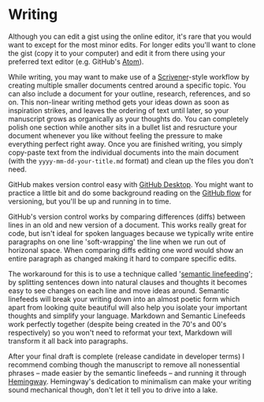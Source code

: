 # Writing

Although you can edit a gist using the online editor, 
it's rare that you would want to 
except for the most minor edits. 
For longer edits you'll want to clone the gist (copy it to your computer) 
and edit it from there using your preferred text editor (e.g. GitHub's [Atom](https://atom.io)). 

While writing, you may want to make use of a [Scrivener](https://literatureandlatte.com/scrivener/overview)-style workflow 
by creating multiple smaller documents 
centred around a specific topic. 
You can also include a document for your outline, research, references, 
and so on. 
This non-linear writing method 
gets your ideas down as soon as inspiration strikes, 
and leaves the ordering of text until later, 
so your manuscript grows as organically as your thoughts do. 
You can completely polish one section 
while another sits in a bullet list 
and resructure your document whenever you like 
without feeling the pressure 
to make everything perfect right away.
Once you are finished writing, 
you simply copy-paste text 
from the individual documents 
into the main document 
(with the `yyyy-mm-dd-your-title.md` format) 
and clean up the files you don't need.

GitHub makes version control easy with [GitHub Desktop](https://desktop.github.com). 
You might want to practice a little bit 
and do some background reading on the [GitHub flow](https://guides.github.com/introduction/flow/) for versioning, 
but you'll be up and running in to time.

GitHub's version control works by comparing differences (diffs) 
between lines in an old and new version of a document. 
This works really great for code, 
but isn't ideal for spoken languages 
because we typically write entire paragraphs on one line 
'soft-wrapping' the line when we run out of horizonal space. 
When comparing diffs 
editing one word would show an entire paragraph as changed 
making it hard to compare specific edits.

The workaround for this 
is to use a technique called '[semantic linefeeding](http://rhodesmill.org/brandon/2012/one-sentence-per-line/)'; 
by splitting sentences down 
into natural clauses and thoughts 
it becomes easy to see changes on each line 
and move ideas around. 
Semantic linefeeds will break your writing down 
into an almost poetic form 
which apart from looking quite beautiful 
will also help you isolate your important thoughts 
and simplify your language. 
Markdown and Semantic Linefeeds work perfectly together 
(despite being created in the 70's and 00's respectively) 
so you won't need to reformat your text, 
Markdown will transform it all back into paragraphs.

After your final draft is complete 
(release candidate in developer terms) 
I recommend combing though the manuscript 
to remove all nonessential phrases 
– made easier by the semantic linefeeds – 
and running it through [Hemingway](http://www.hemingwayapp.com). 
Hemingway's dedication to minimalism can make your writing sound mechanical though, 
don't let it tell you to drive into a lake.
